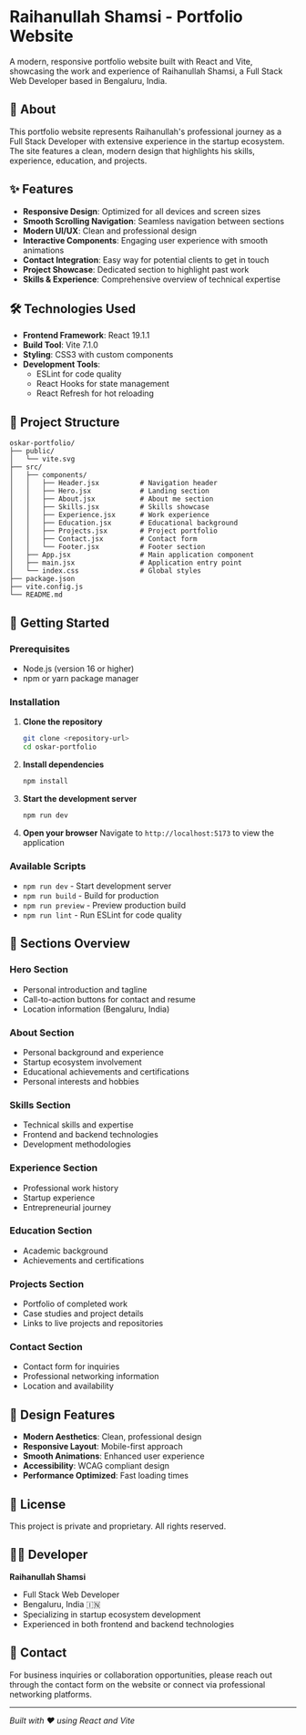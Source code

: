 # Raihanullah Shamsi - Portfolio Website

A modern, responsive portfolio website built with React and Vite, showcasing the work and experience of Raihanullah Shamsi, a Full Stack Web Developer based in Bengaluru, India.

## 🌟 About

This portfolio website represents Raihanullah's professional journey as a Full Stack Developer with extensive experience in the startup ecosystem. The site features a clean, modern design that highlights his skills, experience, education, and projects.

## ✨ Features

- **Responsive Design**: Optimized for all devices and screen sizes
- **Smooth Scrolling Navigation**: Seamless navigation between sections
- **Modern UI/UX**: Clean and professional design
- **Interactive Components**: Engaging user experience with smooth animations
- **Contact Integration**: Easy way for potential clients to get in touch
- **Project Showcase**: Dedicated section to highlight past work
- **Skills & Experience**: Comprehensive overview of technical expertise

## 🛠️ Technologies Used

- **Frontend Framework**: React 19.1.1
- **Build Tool**: Vite 7.1.0
- **Styling**: CSS3 with custom components
- **Development Tools**:
  - ESLint for code quality
  - React Hooks for state management
  - React Refresh for hot reloading

## 📁 Project Structure

```
oskar-portfolio/
├── public/
│   └── vite.svg
├── src/
│   ├── components/
│   │   ├── Header.jsx          # Navigation header
│   │   ├── Hero.jsx            # Landing section
│   │   ├── About.jsx           # About me section
│   │   ├── Skills.jsx          # Skills showcase
│   │   ├── Experience.jsx      # Work experience
│   │   ├── Education.jsx       # Educational background
│   │   ├── Projects.jsx        # Project portfolio
│   │   ├── Contact.jsx         # Contact form
│   │   └── Footer.jsx          # Footer section
│   ├── App.jsx                 # Main application component
│   ├── main.jsx                # Application entry point
│   └── index.css               # Global styles
├── package.json
├── vite.config.js
└── README.md
```

## 🚀 Getting Started

### Prerequisites

- Node.js (version 16 or higher)
- npm or yarn package manager

### Installation

1. **Clone the repository**
   ```bash
   git clone <repository-url>
   cd oskar-portfolio
   ```

2. **Install dependencies**
   ```bash
   npm install
   ```

3. **Start the development server**
   ```bash
   npm run dev
   ```

4. **Open your browser**
   Navigate to `http://localhost:5173` to view the application

### Available Scripts

- `npm run dev` - Start development server
- `npm run build` - Build for production
- `npm run preview` - Preview production build
- `npm run lint` - Run ESLint for code quality

## 📱 Sections Overview

### Hero Section
- Personal introduction and tagline
- Call-to-action buttons for contact and resume
- Location information (Bengaluru, India)

### About Section
- Personal background and experience
- Startup ecosystem involvement
- Educational achievements and certifications
- Personal interests and hobbies

### Skills Section
- Technical skills and expertise
- Frontend and backend technologies
- Development methodologies

### Experience Section
- Professional work history
- Startup experience
- Entrepreneurial journey

### Education Section
- Academic background
- Achievements and certifications

### Projects Section
- Portfolio of completed work
- Case studies and project details
- Links to live projects and repositories

### Contact Section
- Contact form for inquiries
- Professional networking information
- Location and availability

## 🎨 Design Features

- **Modern Aesthetics**: Clean, professional design
- **Responsive Layout**: Mobile-first approach
- **Smooth Animations**: Enhanced user experience
- **Accessibility**: WCAG compliant design
- **Performance Optimized**: Fast loading times

## 📄 License

This project is private and proprietary. All rights reserved.

## 👨‍💻 Developer

**Raihanullah Shamsi**
- Full Stack Web Developer
- Bengaluru, India 🇮🇳
- Specializing in startup ecosystem development
- Experienced in both frontend and backend technologies

## 🤝 Contact

For business inquiries or collaboration opportunities, please reach out through the contact form on the website or connect via professional networking platforms.

---

*Built with ❤️ using React and Vite*
